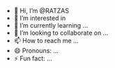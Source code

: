 - 👋 Hi, I’m @RATZAS
- 👀 I’m interested in 
- 🌱 I’m currently learning ...
- 💞️ I’m looking to collaborate on ...
- 📫 How to reach me ...
- 😄 Pronouns: ...
- ⚡ Fun fact: ...

<!---
RATZAS/RATZAS is a ✨ special ✨ repository because its `README.md` (this file) appears on your GitHub profile.
You can click the Preview link to take a look at your changes.
--->
